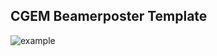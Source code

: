 ## CGEM Beamerposter Template

![example](https://github.com/user-attachments/assets/124589a3-0d9c-4a18-954d-8a27116f8edb)
